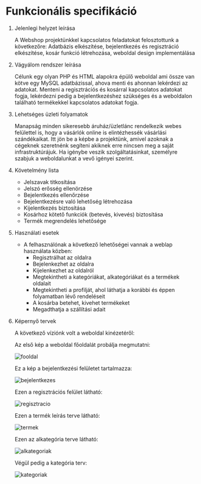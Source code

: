 Funkcionális specifikáció
=========================

1. Jelenlegi helyzet leírása

   A Webshop projektünkkel kapcsolatos feladatokat felosztottunk a következőre: Adatbázis elkészítése, bejelentkezés és regisztráció elkészítése, kosár funkció létrehozása, weboldal design implementálása

2. Vágyálom rendszer leírása

    Célunk egy olyan PHP és HTML alapokra épülő weboldal ami össze van kötve egy MySQL adatbázissal, ahova menti és ahonnan lekérdezi az adatokat. Menteni a regisztrációs és kosárral kapcsolatos adatokat fogja, lekérdezni pedig a bejelentkezéshez szükséges és a weboldalon található termékekkel kapcsolatos adatokat fogja.

4. Lehetséges üzleti folyamatok

    Manapság minden sikeresebb áruház/üzletlánc rendelkezik webes felülettel is, hogy a vásárlók online is elintézhessék vásárlási szándékaikat. Itt jön be a képbe a projektünk, amivel azoknak a cégeknek szeretnénk segíteni akiknek erre nincsen meg a saját infrastruktúrájuk. Ha igénybe veszik szolgáltatásinkat, személyre szabjuk a weboldalunkat a vevő igényei szerint.

5. Követelmény lista

    - Jelszavak titkosítása
    - Jelszó erősség ellenörzése
    - Bejelentkezés ellenőrzése
    - Bejelentkezésre való lehetőség létrehozása
    - Kijelentkezés biztosítása
    - Kosárhoz kötető funkciók (betevés, kivevés) biztosítása
    - Termék megrendelés lehetősége

6. Használati esetek

    - A felhasználónak a következő lehetőségei vannak a weblap használata közben:
        - Regisztrálhat az oldalra
        - Bejelenkezhet az oldalra
        - Kijelenkezhet az oldalról
        - Megtekintheti a kategóriákat, alkategóriákat és a termékek oldalait
        - Megtekintheti a profilját, ahol láthatja a korábbi és éppen folyamatban lévő rendeléseit
        - A kosárba betehet, kivehet termékeket
        - Megadthatja a szállítási adait
        
7. Képernyő tervek

    A következő víziónk volt a weboldal kinézetéről:

    Az első kép a weboldal főoldalát probálja megmutatni:

    ![fooldal](https://raw.githubusercontent.com/szepema/Webshop/main/Dokument%C3%A1ci%C3%B3/fooldal.png)

    Ez a kép a bejelentkezési felületet tartalmazza:

    ![bejelentkezes](https://raw.githubusercontent.com/szepema/Webshop/main/Dokument%C3%A1ci%C3%B3/bejelentkezes.png)

    Ezen a regisztrációs felület látható: 

    ![regisztracio](https://raw.githubusercontent.com/szepema/Webshop/main/Dokument%C3%A1ci%C3%B3/regisztracio.png)

    Ezen a termék leírás terve látható:

    ![termek](https://raw.githubusercontent.com/szepema/Webshop/main/Dokument%C3%A1ci%C3%B3/termek.png)
 
    Ezen az alkategória terve látható:

    ![alkategoriak](https://raw.githubusercontent.com/szepema/Webshop/main/Dokument%C3%A1ci%C3%B3/alkategoriak.png)

    Végül pedig a kategória terv:

    ![kategoriak](https://raw.githubusercontent.com/szepema/Webshop/main/Dokument%C3%A1ci%C3%B3/kategoriak.png)

